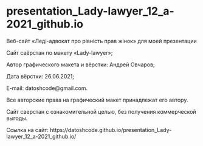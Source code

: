 # presentation_Lady-lawyer_12_a-2021_github.io



<p>Веб-сайт «Леді-адвокат про рівність прав жінок» для моей презентации</p>
<p>Сайт свёрстан по макету «Lady-lawyer»;</p>
<p>Автор графического макета и вёрстки: Андрей Овчаров;</p>
<p>Дата вёрстки: 26.06.2021;</p>
<p>E-mail: datoshcode@gmail.com.</p>
<p>Все авторские права на графический макет принадлежат его автору.</p>
<p>Сайт сверстан с ознакомительной целью, без получения коммерческой выгоды.</p>

<p>Ссылка на сайт: https://datoshcode.github.io/presentation_Lady-lawyer_12_a-2021_github.io/ </p>
